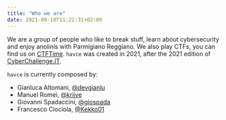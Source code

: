 ```yaml
---
title: "Who we are"
date: 2021-08-18T11:22:31+02:00
---
```

We are a group of people who like to break stuff, learn about cybersecurity and enjoy anolinis with Parmigiano Reggiano.
We also play CTFs, you can find us on [CTFTime](https://ctftime.org/team/162123). `havce` was created in 2021, after the 2021 edition of [CyberChallenge.IT](https://cyberchallenge.it).

`havce` is currently composed by:
 * Gianluca Altomani, [@devgianlu](https:/github.com/devgianlu)
 * Manuel Romei, [@kriive](https:/github.com/kriive)
 * Giovanni Spadaccini, [@giospada](https://github.com/giospada)
 * Francesco Ciociola, [@Kekko01](https://github.com/Kekko01)
